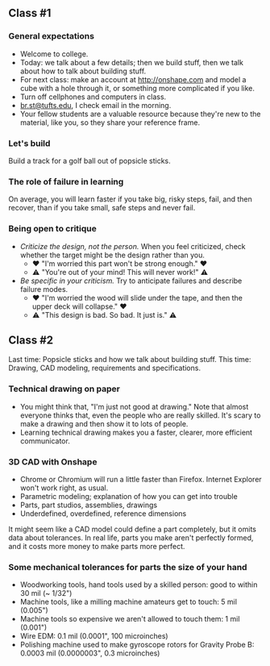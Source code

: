 ## Class #1 ##

### General expectations ###
* Welcome to college.
* Today: we talk about a few details; then we build stuff, then we talk about how to talk about building stuff.
* For next class: make an account at http://onshape.com and model a cube with a hole through it, or something more complicated if you like.
* Turn off cellphones and computers in class.
* br.st@tufts.edu, I check email in the morning.
* Your fellow students are a valuable resource because they're new to the material, like you, so they share your reference frame.

### Let's build ###

Build a track for a golf ball out of popsicle sticks.

### The role of failure in learning ###

On average, you will learn faster if you take big, risky steps, fail, and then recover, than if you take small, safe steps and never fail. 

### Being open to critique ###

* *Criticize the design, not the person.* When you feel criticized, check whether the target might be the design rather than you.
  * :heart: "I'm worried this part won't be strong enough." :heart:
  * :warning: "You're out of your mind! This will never work!" :warning:
* *Be specific in your criticism.* Try to anticipate failures and describe failure modes.
  * :heart: "I'm worried the wood will slide under the tape, and then the upper deck will collapse." :heart:
  * :warning: "This design is bad. So bad. It just is." :warning:

## Class #2 ##

Last time: Popsicle sticks and how we talk about building stuff.
This time: Drawing, CAD modeling, requirements and specifications.

### Technical drawing on paper ###

* You might think that, "I'm just not good at drawing." Note that almost everyone thinks that, even the people who are really skilled. It's scary to make a drawing and then show it to lots of people.
* Learning technical drawing makes you a faster, clearer, more efficient communicator. 

### 3D CAD with Onshape ###

* Chrome or Chromium will run a little faster than Firefox. Internet Explorer won't work right, as usual.
* Parametric modeling; explanation of how you can get into trouble
* Parts, part studios, assemblies, drawings
* Underdefined, overdefined, reference dimensions

It might seem like a CAD model could define a part completely, but it omits data about tolerances. In real life, parts you make aren't perfectly formed, and it costs more money to make parts more perfect.

### Some mechanical tolerances for parts the size of your hand ###

* Woodworking tools, hand tools used by a skilled person: good to within 30 mil (~ 1/32")
* Machine tools, like a milling machine amateurs get to touch: 5 mil (0.005")
* Machine tools so expensive we aren't allowed to touch them: 1 mil (0.001")
* Wire EDM: 0.1 mil (0.0001", 100 microinches)
* Polishing machine used to make gyroscope rotors for Gravity Probe B: 0.0003 mil (0.0000003", 0.3 microinches)
